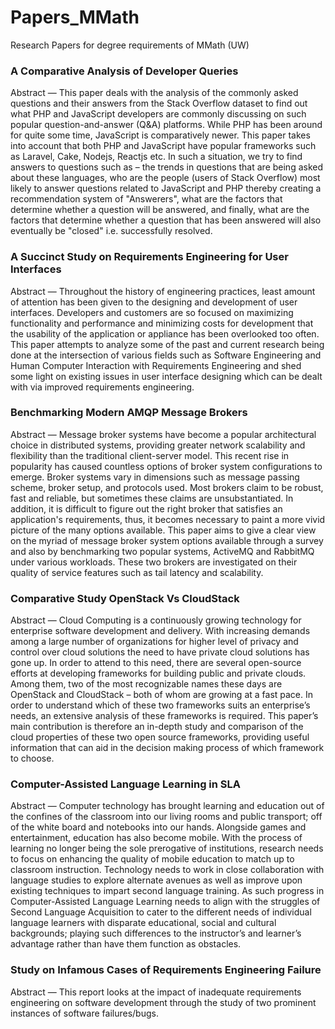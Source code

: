 # Papers_MMath
Research Papers for degree requirements of MMath (UW)

### A Comparative Analysis of Developer Queries

Abstract — This paper deals with the analysis of the commonly asked questions and their answers from the Stack Overflow dataset to find out what PHP and JavaScript developers are commonly discussing on such popular question-and-answer (Q&A) platforms. While PHP has been around for quite some time, JavaScript is comparatively newer. This paper takes into account that both PHP and JavaScript have popular frameworks such as Laravel, Cake, Nodejs, Reactjs etc. In such a situation, we try to find answers to questions such as – the trends in questions that are being asked about these languages, who are the people (users of Stack Overflow) most likely to answer questions related to JavaScript and PHP thereby creating a recommendation system of "Answerers", what are the factors that determine whether a question will be answered, and finally, what are the factors that determine whether a question that has been answered will also eventually be "closed" i.e. successfully resolved.

### A Succinct Study on Requirements Engineering for User Interfaces

Abstract — Throughout the history of engineering practices, least amount of attention has been given to the designing and development of user interfaces. Developers and customers are so focused on maximizing functionality and performance and minimizing costs for development that the usability of the application or appliance has been overlooked too often. This paper attempts to analyze some of the past and current research being done at the intersection of various fields such as Software Engineering and Human Computer Interaction with Requirements Engineering and shed some light on existing issues in user interface designing which can be dealt with via improved requirements engineering.

### Benchmarking Modern AMQP Message Brokers

Abstract — Message broker systems have become a popular architectural choice in distributed systems, providing greater network scalability and flexibility than the traditional client-server model. This recent rise in popularity has caused countless options of broker system configurations to emerge. Broker systems vary in dimensions such as message passing scheme, broker setup, and protocols used. Most brokers claim to be robust, fast and reliable, but sometimes these claims are unsubstantiated. In addition, it is difficult to figure out the right broker that satisfies an application's requirements, thus, it becomes necessary to paint a more vivid picture of the many options available. This paper aims to give a clear view on the myriad of message broker system options available through a survey and also by benchmarking two popular systems, ActiveMQ and RabbitMQ under various workloads. These two brokers are investigated on their quality of service features such as tail latency and scalability.

### Comparative Study OpenStack Vs CloudStack

Abstract — Cloud Computing is a continuously growing technology for enterprise software development and delivery. With increasing demands among a large number of organizations for higher level of privacy and control over cloud solutions the need to have private cloud solutions has gone up. In order to attend to this need, there are several open-source efforts at developing frameworks for building public and private clouds. Among them, two of the most recognizable names these days
are OpenStack and CloudStack – both of whom are growing at a fast pace. In order to understand which of these two frameworks suits an enterprise’s needs, an extensive analysis of these frameworks is required. This paper’s main contribution is therefore an in-depth study and comparison of the cloud properties of these two open source frameworks, providing useful information that can aid in the decision making process of which framework to choose.

### Computer-Assisted Language Learning in SLA

Abstract — Computer technology has brought learning and education out of the confines of the classroom into our living rooms and public transport; off of the white board and notebooks into our hands. Alongside games and entertainment, education has also become mobile. With the process of learning no longer being the sole prerogative of institutions, research needs to focus on enhancing the quality of mobile education to match up to classroom instruction. Technology needs to work in close collaboration with language studies to explore alternate avenues as well as improve upon existing techniques to impart second language training. As such progress in Computer-Assisted Language Learning needs to align with the struggles of Second Language Acquisition to cater to the different needs of individual language learners with disparate educational, social and cultural backgrounds; playing such differences to the instructor’s and learner’s advantage rather than have them function as obstacles.

### Study on Infamous Cases of Requirements Engineering Failure

Abstract — This report looks at the impact of inadequate requirements engineering on software development through the study of two prominent instances of software failures/bugs.
